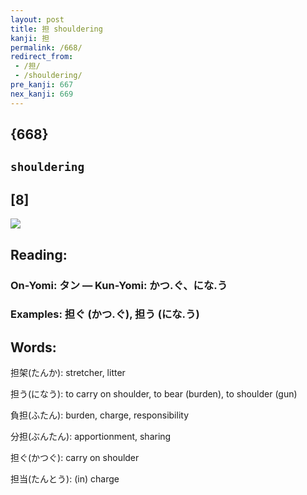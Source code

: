 ```yaml
---
layout: post
title: 担 shouldering
kanji: 担
permalink: /668/
redirect_from:
 - /担/
 - /shouldering/
pre_kanji: 667
nex_kanji: 669
---
```


## {668}

## `shouldering`

## [8]

<div class="stroke"><img src="E68B85.png" /></div>

## Reading:

### On-Yomi: タン &mdash; Kun-Yomi: かつ.ぐ、にな.う

### Examples: 担ぐ (かつ.ぐ), 担う (にな.う)

## Words:

担架(たんか): stretcher, litter

担う(になう): to carry on shoulder, to bear (burden), to shoulder (gun)

負担(ふたん): burden, charge, responsibility

分担(ぶんたん): apportionment, sharing

担ぐ(かつぐ): carry on shoulder

担当(たんとう): (in) charge

